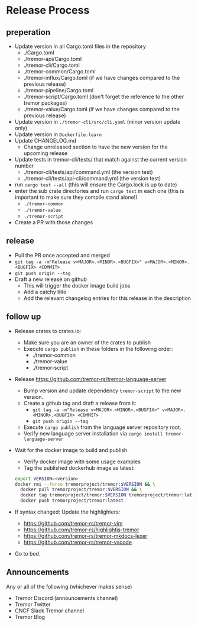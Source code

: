 # Release Process


## preperation

* Update version in all Cargo.toml files in the repository
  - ./Cargo.toml
  - ./tremor-api/Cargo.toml
  - ./tremor-cli/Cargo.toml
  - ./tremor-common/Cargo.toml
  - ./tremor-influx/Cargo.toml (if we have changes compared to the previous release)
  - ./tremor-pipeline/Cargo.toml
  - ./tremor-script/Cargo.toml (don't forget the reference to the other tremor packages)
  - ./tremor-value/Cargo.toml (if we have changes compared to the previous release)
* Update version in `./tremor-cli/src/cli.yaml` (minor version update only)
* Update version in `Dockerfile.learn`
* Update CHANGELOG.md
  - Change unreleased section to have the new version for the upcoming release
* Update tests in tremor-cli/tests/ that match against the current version number
  - ./tremor-cli/tests/api/command.yml (the version test)
  - ./tremor-cli/tests/api-cli/command.yml (the version test)
* run `cargo test --all` (this will ensure the Cargo.lock is up to date)
* enter the sub crate directories and run `cargo test` in each one (this is important to make sure they compile stand alone!)
  - `./tremor-common`
  - `./tremor-value`
  - `./tremor-script`
* Create a PR with those changes

## release

* Pull the PR once accepted and merged
* `git tag -a -m"Release v<MAJOR>.<MINOR>.<BUGFIX>" v<MAJOR>.<MINOR>.<BUGFIX> <COMMIT>`
* `git push origin --tag`
* Draft a new release on github
  - This will trigger the docker image build jobs
  - Add a catchy title
  - Add the relevant changelog entries for this release in the description

## follow up

* Release crates to crates.io:
  - Make sure you are an owner of the crates to publish
  - Execute `cargo publish` in these folders in the following order:
    - ./tremor-common
    - ./tremor-value
    - ./tremor-script
* Release https://github.com/tremor-rs/tremor-language-server
  - Bump version and update dependency `tremor-script` to the new version.
  - Create a github tag and draft a release from it:
    - `git tag -a -m"Release v<MAJOR>.<MINOR>.<BUGFIX>" v<MAJOR>.<MINOR>.<BUGFIX> <COMMIT>`
    - `git push origin --tag`
  - Execute `cargo publish` from the language server repository root.
  - Verify new language server installation via `cargo install tremor-language-server`
* Wait for the docker image to build and publish
  - Verify docker image with some usage examples
  - Tag the published dockerhub image as latest:

  ```sh
  export VERSION=<version>
  docker rmi --force tremorproject/tremor:$VERSION && \
    docker pull tremorproject/tremor:$VERSION && \
    docker tag tremorproject/tremor:$VERSION tremorproject/tremor:latest && \
    docker push tremorproject/tremor:latest
  ```

* If syntax changed: Update the highlighters:
  - https://github.com/tremor-rs/tremor-vim
  - https://github.com/tremor-rs/highlightjs-tremor
  - https://github.com/tremor-rs/tremor-mkdocs-lexer
  - https://github.com/tremor-rs/tremor-vscode
* Go to bed.

## Announcements

Any or all of the following (whichever makes sense)

* Tremor Discord (announcements channel)
* Tremor Twitter
* CNCF Slack Tremor channel
* Tremor Blog
